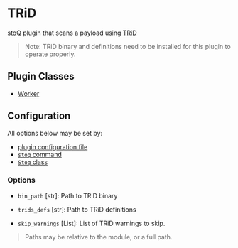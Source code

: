 # TRiD

[stoQ](https://stoq-framework.readthedocs.io/en/latest/index.html) plugin that scans a payload using [TRiD](http://mark0.net/soft-trid-e.html)

> Note: TRiD binary and definitions need to be installed for this plugin to operate properly.

## Plugin Classes

- [Worker](https://stoq-framework.readthedocs.io/en/latest/dev/workers.html)

## Configuration

All options below may be set by:

- [plugin configuration file](https://stoq-framework.readthedocs.io/en/latest/dev/plugin_overview.html#configuration)
- [`stoq` command](https://stoq-framework.readthedocs.io/en/latest/gettingstarted.html#plugin-options)
- [`Stoq` class](https://stoq-framework.readthedocs.io/en/latest/dev/core.html?highlight=plugin_opts#using-providers)

### Options

- `bin_path` [str]: Path to TRiD binary

- `trids_defs` [str]: Path to TRiD definitions

- `skip_warnings` [List]: List of TRiD warnings to skip.

> Paths may be relative to the module, or a full path.
